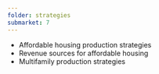 ```yaml
---
folder: strategies
submarket: 7
---
```


- Affordable housing production strategies
- Revenue sources for affordable housing
- Multifamily production strategies